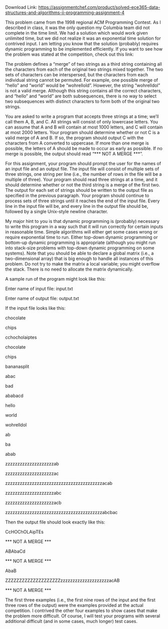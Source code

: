 Download Link: https://assignmentchef.com/product/solved-ece365-data-structures-and-algorithms-ii-programming-assignment-4
<br>



This problem came from the 1998 regional ACM Programming Contest. As I described in class, it was the only question my Columbia team did not complete in the time limit. We had a solution which would work given unlimited time, but we did not realize it was an exponential time solution for contrived input. I am letting you know that the solution (probably) requires dynamic programming to be implemented efficiently. If you want to see how the problem was stated at the competition, check out this link:

The problem defines a “merge” of two strings as a third string containing all the characters from each of the original two strings mixed together. The two sets of characters can be interspersed, but the characters from each individual string cannot be permuted. For example, one possible merge of “hello” and “world” would be “wohrellold”. However, the string “wohrelldol” is not a valid merge. Although this string contains all the correct characters, and “hello” and “world” are both subsequences, there is no way to select two subsequences with distinct characters to form both of the original two strings.




You are asked to write a program that accepts three strings at a time; we’ll call them A, B, and C. All strings will consist of only lowercase letters. You can assume that A and B will contain at most 1000 letters, and C will contain at most 2000 letters. Your program should determine whether or not C is a valid merge of A and B. If so, the program should output C with the characters from A converted to uppercase. If more than one merge is possible, the letters of A should be made to occur as early as possible. If no merge is possible, the output should read “*** NOT A MERGE ***”.




For this assignment, your program should prompt the user for the names of an input file and an output file. The input file will consist of multiple sets of three strings, one string per line (i.e., the number of rows in the file will be a multiple of three). Your program should read three strings at a time, and it should determine whether or not the third string is a merge of the first two. The output for each set of strings should be written to the output file as specified in the previous paragraph. Your program should continue to process sets of three strings until it reaches the end of the input file. Every line in the input file will be, and every line in the output file should be, followed by a single Unix-style newline character.




My major hint to you is that dynamic programming is (probably) necessary to write this program in a way such that it will run correctly for certain inputs in reasonable time. Simple algorithms will either get some cases wrong or require exponential time to run. Either top-down dynamic programming or bottom-up dynamic programming is appropriate (although you might run into stack-size problems with top-down dynamic programming on some systems). Note that you should be able to declare a global matrix (i.e., a two-dimensional array) that is big enough to handle all instances of this problem. Do not try to make the matrix a local variable; you might overflow the stack. There is no need to allocate the matrix dynamically.




A sample run of the program might look like this:




Enter name of input file: input.txt

Enter name of output file: output.txt




If the input file looks like this:




chocolate

chips

cchocholaiptes

chocolate

chips

bananasplit

abac

bad

ababacd

hello

world

wohrelldol

ab

ba

abab

zzzzzzzzzzzzzzzzzzzzab

zzzzzzzzzzzzzzzzzzzzac

zzzzzzzzzzzzzzzzzzzzzzzzzzzzzzzzzzzzzzzzacab

zzzzzzzzzzzzzzzzzzzzabc

zzzzzzzzzzzzzzzzzzzzacb

zzzzzzzzzzzzzzzzzzzzzzzzzzzzzzzzzzzzzzzzabcbac




Then the output file should look exactly like this:




CcHOChOLAipTEs

*** NOT A MERGE ***

ABAbaCd

*** NOT A MERGE ***

AbaB

ZZZZZZZZZZZZZZZZZZZZzzzzzzzzzzzzzzzzzzzzacAB

*** NOT A MERGE ***




The first three examples (i.e., the first nine rows of the input and the first three rows of the output) were the examples provided at the actual competition. I contrived the other four examples to show cases that make the problem more difficult. Of course, I will test your programs with several additional difficult (and in some cases, much longer) test cases.





